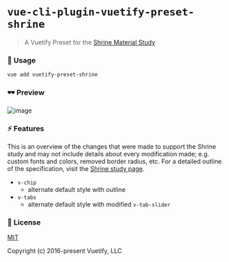 # `vue-cli-plugin-vuetify-preset-shrine`

> A Vuetify Preset for the [Shrine Material Study](https://material.io/design/material-studies/shrine.html)

### 🚀 Usage

```
vue add vuetify-preset-shrine
```

### 🕶 Preview
![image](https://user-images.githubusercontent.com/9064066/71650749-c56ef800-2cdd-11ea-9ba6-1cd7a275e8b5.png)

### ⚡ Features
This is an overview of the changes that were made to support the Shrine study and may not include details about every modification made; e.g. custom fonts and colors, removed border radius, etc. For a detailed outline of the specification, visit the [Shrine study page](https://material.io/design/material-studies/shrine.html).

* `v-chip`
  * alternate default style with outline
* `v-tabs`
  * alternate default style with modified `v-tab-slider`

### 📑 License
[MIT](http://opensource.org/licenses/MIT)

Copyright (c) 2016-present Vuetify, LLC
